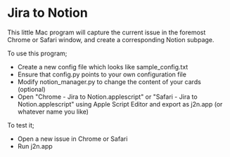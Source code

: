 # Jira to Notion

This little Mac program will capture the current issue in the foremost Chrome or Safari window, and create a corresponding Notion subpage.

To use this program;
- Create a new config file which looks like sample_config.txt
- Ensure that config.py points to your own configuration file
- Modify notion_manager.py to change the content of your cards (optional)
- Open "Chrome - Jira to Notion.applescript" or "Safari - Jira to Notion.applescript" using Apple Script Editor and export as j2n.app (or whatever name you like)

To test it;
- Open a new issue in Chrome or Safari
- Run j2n.app
